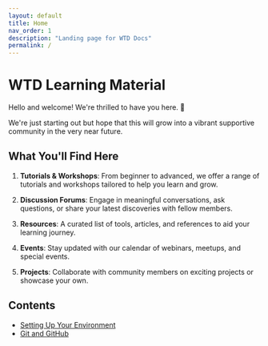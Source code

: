 ```yaml
---
layout: default
title: Home
nav_order: 1
description: "Landing page for WTD Docs"
permalink: /
---
```


# WTD Learning Material

Hello and welcome! We're thrilled to have you here. 🎉

We're just starting out but hope that this will grow into a vibrant supportive community in the very near future.

## What You'll Find Here

1. **Tutorials & Workshops**: From beginner to advanced, we offer a range of tutorials and workshops tailored to help you learn and grow.

2. **Discussion Forums**: Engage in meaningful conversations, ask questions, or share your latest discoveries with fellow members.

3. **Resources**: A curated list of tools, articles, and references to aid your learning journey.

4. **Events**: Stay updated with our calendar of webinars, meetups, and special events.

5. **Projects**: Collaborate with community members on exciting projects or showcase your own.

## Contents

* [Setting Up Your Environment](00_setting_up_your_environment/README.md)
* [Git and GitHub](01_git_and_GitHub/README.md)